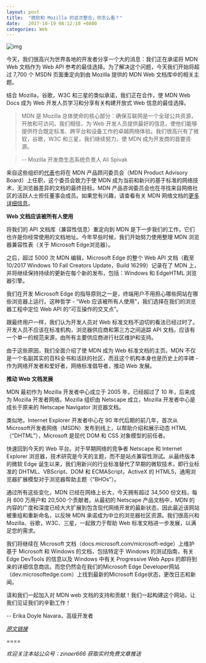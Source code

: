 ```yaml
---
layout: post
title:  "微软和 Mozilla 的这次整合，你怎么看？"
date:   2017-10-19 08:12:10 +0800
categories: Web
---
```

![img](https://winblogs.azureedge.net/win/2017/10/5f06918f73070fef4068d1ad24847b8f.png)

今天，我们很高兴为世界各地的开发者分享一个大的消息：我们正在承诺将 MDN Web 文档作为 Web API 参考的最佳选择。为了解决这个问题，今天我们开始将超过 7,700 个 MSDN 页面重定向到由 Mozilla 提供的 MDN Web 文档库中的相关主题。

结合 Mozilla，谷歌，W3C 和三星的类似承诺，我们正在合作，使 MDN Web Docs 成为 Web 开发人员学习和分享有关构建开放式 Web 信息的最佳选择。

> MDN 是 Mozilla 总体使命的核心部分：确保互联网是一个全球公共资源，开放和可访问。我们相信，为 Web 开发人员提供最好的信息，使他们能够提供符合既定标准、跨平台和设备工作的卓越网络体验。我们很高兴有了微软，谷歌，W3C 和三星，我们继续努力，使 MDN 成为开发商的首要资源。

> -- Mozilla 开发商生态系统负责人 Ali Spivak

来自这些组织的[代表](https://developer.mozilla.org/en-US/docs/MDN/MDN_Product_Advisory_Board/Members)也将在 MDN 产品顾问委员会（MDN Product Advisory Board）上任职，这个委员会致力于使 MDN 成为当前和新兴的基于标准的网络技术，无浏览器差异的文档的最终目标。MDN 产品咨询委员会也在寻找来自网络社区的活跃人士担任董事会成员。如果您有兴趣，请查看有关 MDN 网络文档的[更多详细信息](https://developer.mozilla.org/en-US/docs/MDN/MDN_Product_Advisory_Board/Members)。

**Web 文档应该被所有人使用**

将我们的 API 文档库（兼容性信息）重定向到 MDN 是下一步我们的工作，它们也许是你经常使用的文档地址。今年早些时候，我们开始努力使用整理 MDN 浏览器兼容性表（关于 Microsoft Edge浏览器）。

之后，超过 5000 次 MDN 编辑，Microsoft Edge 的整个 Web API 文档（截至 10/2017 Windows 10 Fall Creators Update，Build 16299）记录在了 MDN 上，并将继续保持持续的更新在每个新的发布，包括：Windows 和 EdgeHTML 浏览器引擎。

我们在开发 Microsoft Edge 的指导原则之一是，终端用户不用担心哪些网站在哪些浏览器上运行。这种哲学 - “Web 应该被所有人使用”，我们选择在我们的浏览器工程中定位 Web API 的“可互操作的交叉点”。

跟最终用户一样，我们认为开发人员对 Web 标准文档不迫切的看法已经过时了。开发人员不应该在标准机构，浏览器供应商和第三方之间追踪 API 文档，应该有一个单一的规范来源，由所有主要供应商进行社区维护和支持。

由于这些原因，我们全面介绍了使 MDN 成为 Web 标准文档的主页。MDN 不仅是一个名副其实的百科全书和活跃的社区，而且这个机构本身也是历史上的丰碑 - 作为网络开发者和爱好者，网络标准倡导者，推动 Web 发展。

**推动 Web 文档发展**

MDN 最初作为 Mozilla 开发者中心成立于 2005 年，已经超过了 10 年，后来成为 Mozilla 开发者网络。Mozilla 组织由 Netscape 成立，Mozilla 开发者中心是成长于原来的 Netscape Navigator 浏览器文档。

类似地，Internet Explorer 开发者中心在 90 年代后期的前几年，首次从 Microsoft开发者网络（MSDN）发布到线上，以帮助介绍和展示动态 HTML（“DHTML”），Microsoft 是现代 DOM 和 CSS 对象模型的前任者。

快速回到今天的 Web 平台。对于早期网络的竞争者 Netscape 和 Internet Explorer 浏览器，技术研究是今天的主题，而不是站点兼容性测试。从最终版本的微软 Edge 诞生以来，我们用新兴的行业标准替代了早期的微软技术，即行业标准的 DHTML、VBScript、DOM 和 ECMAScript，ActiveX 的 HTML5，通用浏览器扩展模型对于浏览器帮助主题（“BHOs”）。

通过所有这些变化，MDN 已经在网络上长大，今天拥有超过 34,500 份文档，每月 600 万用户和 20,500 个贡献者。从最初的 Netscape 产品文档中，MDN 的内容的广度和深度已经大大扩展到包含现代网络开发的最新状态，因此最近该网站被重组和重新命名，以反映 MDN 承诺成为中立的浏览器社区资源。我们很高兴和 Mozilla、谷歌，W3C、三星，一起致力于帮助 Web 标准文档进一步发展，以满足您的需求。

我们将继续在 Microsoft 文档（docs.microsoft.com/microsoft-edge）上维护基于 Microsoft 和 Windows 的文档，包括特定于 Windows 的测试指南，有关 Edge DevTools 的信息以及 Windows 中有关 Progressive Web Apps 的即将到来的详细信息商店。而您仍然会在我们的Microsoft Edge Developer网站（dev.microsoftedge.com）上找到最新的Microsoft Edge状态，更改日志和新闻。

请和我们一起加入对 MDN web 文档的支持和贡献！我们一起构建这个网站，让我们见证我们的辛勤工作！

-- Erika Doyle Navara，高级开发者

*[原文链接](https://blogs.windows.com/msedgedev/2017/10/18/documenting-web-together-mdn-web-docs/?utm_source=tuicool&utm_medium=referral)*

====

*欢迎关注本站公众号：zinaer666 获取实时免费文章推送*
